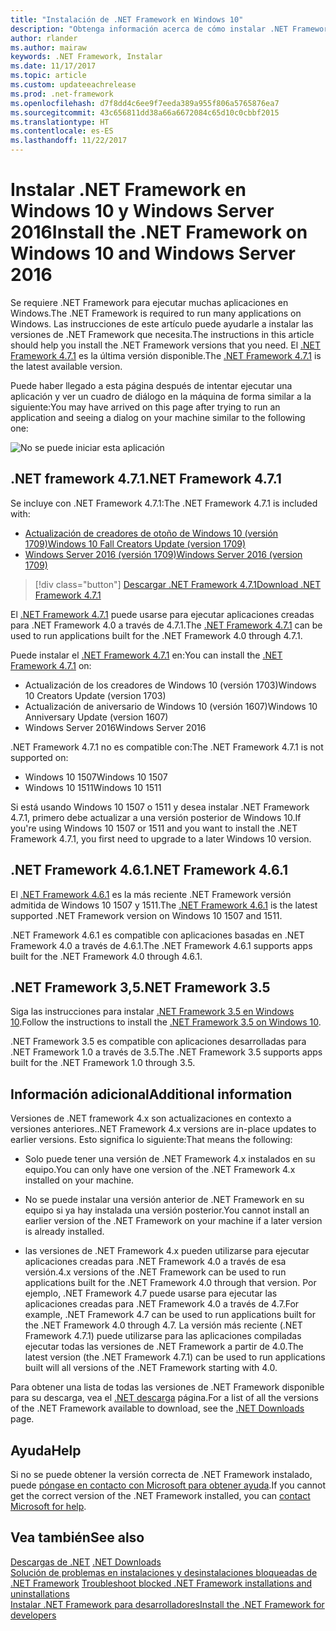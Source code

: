 ```yaml
---
title: "Instalación de .NET Framework en Windows 10"
description: "Obtenga información acerca de cómo instalar .NET Framework en Windows 10 o Windows Server 2016."
author: rlander
ms.author: mairaw
keywords: .NET Framework, Instalar
ms.date: 11/17/2017
ms.topic: article
ms.custom: updateeachrelease
ms.prod: .net-framework
ms.openlocfilehash: d7f8dd4c6ee9f7eeda389a955f806a5765876ea7
ms.sourcegitcommit: 43c656811dd38a66a6672084c65d10c0cbbf2015
ms.translationtype: HT
ms.contentlocale: es-ES
ms.lasthandoff: 11/22/2017
---
```

# <a name="install-the-net-framework-on-windows-10-and-windows-server-2016"></a><span data-ttu-id="c9943-104">Instalar .NET Framework en Windows 10 y Windows Server 2016</span><span class="sxs-lookup"><span data-stu-id="c9943-104">Install the .NET Framework on Windows 10 and Windows Server 2016</span></span>

<span data-ttu-id="c9943-105">Se requiere .NET Framework para ejecutar muchas aplicaciones en Windows.</span><span class="sxs-lookup"><span data-stu-id="c9943-105">The .NET Framework is required to run many applications on Windows.</span></span> <span data-ttu-id="c9943-106">Las instrucciones de este artículo puede ayudarle a instalar las versiones de .NET Framework que necesita.</span><span class="sxs-lookup"><span data-stu-id="c9943-106">The instructions in this article should help you install the .NET Framework versions that you need.</span></span> <span data-ttu-id="c9943-107">El [.NET Framework 4.7.1](https://www.microsoft.com/download/details.aspx?id=56115&desc=dotnet47) es la última versión disponible.</span><span class="sxs-lookup"><span data-stu-id="c9943-107">The [.NET Framework 4.7.1](https://www.microsoft.com/download/details.aspx?id=56115&desc=dotnet47) is the latest available version.</span></span>

<span data-ttu-id="c9943-108">Puede haber llegado a esta página después de intentar ejecutar una aplicación y ver un cuadro de diálogo en la máquina de forma similar a la siguiente:</span><span class="sxs-lookup"><span data-stu-id="c9943-108">You may have arrived on this page after trying to run an application and seeing a dialog on your machine similar to the following one:</span></span>

![No se puede iniciar esta aplicación](./media/this-application-could-not-be-started.png)

## <a name="net-framework-471"></a><span data-ttu-id="c9943-110">.NET framework 4.7.1</span><span class="sxs-lookup"><span data-stu-id="c9943-110">.NET Framework 4.7.1</span></span>

<span data-ttu-id="c9943-111">Se incluye con .NET Framework 4.7.1:</span><span class="sxs-lookup"><span data-stu-id="c9943-111">The .NET Framework 4.7.1 is included with:</span></span>

* [<span data-ttu-id="c9943-112">Actualización de creadores de otoño de Windows 10 (versión 1709)</span><span class="sxs-lookup"><span data-stu-id="c9943-112">Windows 10 Fall Creators Update (version 1709)</span></span>](https://www.microsoft.com/software-download/windows10)
* [<span data-ttu-id="c9943-113">Windows Server 2016 (versión 1709)</span><span class="sxs-lookup"><span data-stu-id="c9943-113">Windows Server 2016 (version 1709)</span></span>](https://docs.microsoft.com/windows-server/get-started/get-started-with-1709)

> [!div class="button"]
[<span data-ttu-id="c9943-114">Descargar .NET Framework 4.7.1</span><span class="sxs-lookup"><span data-stu-id="c9943-114">Download .NET Framework 4.7.1</span></span>](https://www.microsoft.com/net/download/thank-you/net471?utm_source=ms-docs&utm_medium=referral)

<span data-ttu-id="c9943-115">El [.NET Framework 4.7.1](https://www.microsoft.com/download/details.aspx?id=56115&desc=dotnet47) puede usarse para ejecutar aplicaciones creadas para .NET Framework 4.0 a través de 4.7.1.</span><span class="sxs-lookup"><span data-stu-id="c9943-115">The [.NET Framework 4.7.1](https://www.microsoft.com/download/details.aspx?id=56115&desc=dotnet47) can be used to run applications built for the .NET Framework 4.0 through 4.7.1.</span></span>

<span data-ttu-id="c9943-116">Puede instalar el [.NET Framework 4.7.1](https://www.microsoft.com/en-us/download/details.aspx?id=56115&desc=dotnet47) en:</span><span class="sxs-lookup"><span data-stu-id="c9943-116">You can install the [.NET Framework 4.7.1](https://www.microsoft.com/en-us/download/details.aspx?id=56115&desc=dotnet47) on:</span></span>

* <span data-ttu-id="c9943-117">Actualización de los creadores de Windows 10 (versión 1703)</span><span class="sxs-lookup"><span data-stu-id="c9943-117">Windows 10 Creators Update (version 1703)</span></span>
* <span data-ttu-id="c9943-118">Actualización de aniversario de Windows 10 (versión 1607)</span><span class="sxs-lookup"><span data-stu-id="c9943-118">Windows 10 Anniversary Update (version 1607)</span></span>
* <span data-ttu-id="c9943-119">Windows Server 2016</span><span class="sxs-lookup"><span data-stu-id="c9943-119">Windows Server 2016</span></span>

<span data-ttu-id="c9943-120">.NET Framework 4.7.1 no es compatible con:</span><span class="sxs-lookup"><span data-stu-id="c9943-120">The .NET Framework 4.7.1 is not supported on:</span></span>

* <span data-ttu-id="c9943-121">Windows 10 1507</span><span class="sxs-lookup"><span data-stu-id="c9943-121">Windows 10 1507</span></span>
* <span data-ttu-id="c9943-122">Windows 10 1511</span><span class="sxs-lookup"><span data-stu-id="c9943-122">Windows 10 1511</span></span>

<span data-ttu-id="c9943-123">Si está usando Windows 10 1507 o 1511 y desea instalar .NET Framework 4.7.1, primero debe actualizar a una versión posterior de Windows 10.</span><span class="sxs-lookup"><span data-stu-id="c9943-123">If you're using Windows 10 1507 or 1511 and you want to install the .NET Framework 4.7.1, you first need to upgrade to a later Windows 10 version.</span></span>

## <a name="net-framework-461"></a><span data-ttu-id="c9943-124">.NET Framework 4.6.1</span><span class="sxs-lookup"><span data-stu-id="c9943-124">.NET Framework 4.6.1</span></span>

<span data-ttu-id="c9943-125">El [.NET Framework 4.6.1](https://www.microsoft.com/download/details.aspx?id=49981) es la más reciente .NET Framework versión admitida de Windows 10 1507 y 1511.</span><span class="sxs-lookup"><span data-stu-id="c9943-125">The [.NET Framework 4.6.1](https://www.microsoft.com/download/details.aspx?id=49981) is the latest supported .NET Framework version on Windows 10 1507 and 1511.</span></span>

<span data-ttu-id="c9943-126">.NET Framework 4.6.1 es compatible con aplicaciones basadas en .NET Framework 4.0 a través de 4.6.1.</span><span class="sxs-lookup"><span data-stu-id="c9943-126">The .NET Framework 4.6.1 supports apps built for the .NET Framework 4.0 through 4.6.1.</span></span>

## <a name="net-framework-35"></a><span data-ttu-id="c9943-127">.NET Framework 3,5</span><span class="sxs-lookup"><span data-stu-id="c9943-127">.NET Framework 3.5</span></span>

<span data-ttu-id="c9943-128">Siga las instrucciones para instalar [.NET Framework 3.5 en Windows 10](dotnet-35-windows-10.md).</span><span class="sxs-lookup"><span data-stu-id="c9943-128">Follow the instructions to install the [.NET Framework 3.5 on Windows 10](dotnet-35-windows-10.md).</span></span>

<span data-ttu-id="c9943-129">.NET Framework 3.5 es compatible con aplicaciones desarrolladas para .NET Framework 1.0 a través de 3.5.</span><span class="sxs-lookup"><span data-stu-id="c9943-129">The .NET Framework 3.5 supports apps built for the .NET Framework 1.0 through 3.5.</span></span>

## <a name="additional-information"></a><span data-ttu-id="c9943-130">Información adicional</span><span class="sxs-lookup"><span data-stu-id="c9943-130">Additional information</span></span>

<span data-ttu-id="c9943-131">Versiones de .NET framework 4.x son actualizaciones en contexto a versiones anteriores.</span><span class="sxs-lookup"><span data-stu-id="c9943-131">.NET Framework 4.x versions are in-place updates to earlier versions.</span></span> <span data-ttu-id="c9943-132">Esto significa lo siguiente:</span><span class="sxs-lookup"><span data-stu-id="c9943-132">That means the following:</span></span>

- <span data-ttu-id="c9943-133">Solo puede tener una versión de .NET Framework 4.x instalados en su equipo.</span><span class="sxs-lookup"><span data-stu-id="c9943-133">You can only have one version of the .NET Framework 4.x installed on your machine.</span></span>

- <span data-ttu-id="c9943-134">No se puede instalar una versión anterior de .NET Framework en su equipo si ya hay instalada una versión posterior.</span><span class="sxs-lookup"><span data-stu-id="c9943-134">You cannot install an earlier version of the .NET Framework on your machine if a later version is already installed.</span></span>

- <span data-ttu-id="c9943-135">las versiones de .NET Framework 4.x pueden utilizarse para ejecutar aplicaciones creadas para .NET Framework 4.0 a través de esa versión.</span><span class="sxs-lookup"><span data-stu-id="c9943-135">4.x versions of the .NET Framework can be used to run applications built for the .NET Framework 4.0 through that version.</span></span> <span data-ttu-id="c9943-136">Por ejemplo, .NET Framework 4.7 puede usarse para ejecutar las aplicaciones creadas para .NET Framework 4.0 a través de 4.7.</span><span class="sxs-lookup"><span data-stu-id="c9943-136">For example, .NET Framework 4.7 can be used to run applications built for the .NET Framework 4.0 through 4.7.</span></span> <span data-ttu-id="c9943-137">La versión más reciente (.NET Framework 4.7.1) puede utilizarse para las aplicaciones compiladas ejecutar todas las versiones de .NET Framework a partir de 4.0.</span><span class="sxs-lookup"><span data-stu-id="c9943-137">The latest version (the .NET Framework 4.7.1) can be used to run applications built will all versions of the .NET Framework starting with 4.0.</span></span>

<span data-ttu-id="c9943-138">Para obtener una lista de todas las versiones de .NET Framework disponible para su descarga, vea el [.NET descarga](https://www.microsoft.com/net/download?utm_source=ms-docs&utm_medium=referral) página.</span><span class="sxs-lookup"><span data-stu-id="c9943-138">For a list of all the versions of the .NET Framework available to download, see the [.NET Downloads](https://www.microsoft.com/net/download?utm_source=ms-docs&utm_medium=referral) page.</span></span>

## <a name="help"></a><span data-ttu-id="c9943-139">Ayuda</span><span class="sxs-lookup"><span data-stu-id="c9943-139">Help</span></span>

<span data-ttu-id="c9943-140">Si no se puede obtener la versión correcta de .NET Framework instalado, puede [póngase en contacto con Microsoft para obtener ayuda](mailto:dotnet-install-help@service.microsoft.com?subject=Install-Help).</span><span class="sxs-lookup"><span data-stu-id="c9943-140">If you cannot get the correct version of the .NET Framework installed, you can [contact Microsoft for help](mailto:dotnet-install-help@service.microsoft.com?subject=Install-Help).</span></span>

## <a name="see-also"></a><span data-ttu-id="c9943-141">Vea también</span><span class="sxs-lookup"><span data-stu-id="c9943-141">See also</span></span>

<span data-ttu-id="c9943-142">[Descargas de .NET](https://www.microsoft.com/net/download?utm_source=ms-docs&utm_medium=referral) </span><span class="sxs-lookup"><span data-stu-id="c9943-142">[.NET Downloads](https://www.microsoft.com/net/download?utm_source=ms-docs&utm_medium=referral) </span></span>  
<span data-ttu-id="c9943-143">[Solución de problemas en instalaciones y desinstalaciones bloqueadas de .NET Framework](troubleshoot-blocked-installations-and-uninstallations.md) </span><span class="sxs-lookup"><span data-stu-id="c9943-143">[Troubleshoot blocked .NET Framework installations and uninstallations](troubleshoot-blocked-installations-and-uninstallations.md) </span></span>  
[<span data-ttu-id="c9943-144">Instalar .NET Framework para desarrolladores</span><span class="sxs-lookup"><span data-stu-id="c9943-144">Install the .NET Framework for developers</span></span>](guide-for-developers.md)